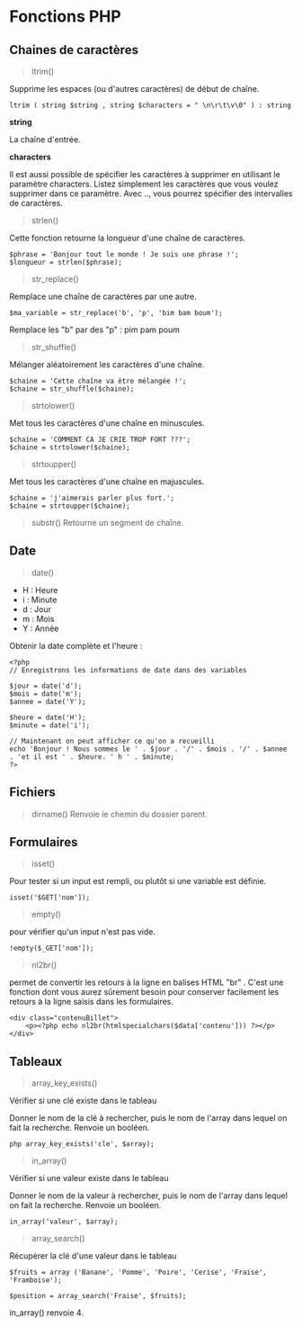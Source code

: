 # Fonctions PHP

## Chaines de caractères

> ltrim()

Supprime les espaces (ou d'autres caractères) de début de chaîne.
```
ltrim ( string $string , string $characters = " \n\r\t\v\0" ) : string
```
**string**

La chaîne d'entrée.

**characters**

Il est aussi possible de spécifier les caractères à supprimer en utilisant le paramètre characters. Listez simplement les caractères que vous voulez supprimer dans ce paramètre. Avec .., vous pourrez spécifier des intervalles de caractères.

> strlen()

Cette fonction retourne la longueur d'une chaîne de caractères.
```
$phrase = 'Bonjour tout le monde ! Je suis une phrase !';
$longueur = strlen($phrase);
```

> str_replace()

Remplace une chaîne de caractères par une autre.
```
$ma_variable = str_replace('b', 'p', 'bim bam boum');
```
Remplace les "b" par des "p" : pim pam poum

> str_shuffle()

Mélanger aléatoirement les caractères d'une chaîne.
```
$chaine = 'Cette chaîne va être mélangée !';
$chaine = str_shuffle($chaine);
```

> strtolower()

Met tous les caractères d'une chaîne en minuscules.
```
$chaine = 'COMMENT CA JE CRIE TROP FORT ???';
$chaine = strtolower($chaine);
```

> strtoupper()

Met tous les caractères d'une chaîne en majuscules.
```
$chaine = 'j'aimerais parler plus fort.';
$chaine = strtoupper($chaine);
```

> substr()
Retourne un segment de chaîne.

## Date

> date()

- H : Heure
- i : Minute
- d : Jour
- m : Mois
- Y : Année

Obtenir la date complète et l'heure :
```
<?php
// Enregistrons les informations de date dans des variables

$jour = date('d');
$mois = date('m');
$annee = date('Y');

$heure = date('H');
$minute = date('i');

// Maintenant on peut afficher ce qu'on a recueilli
echo 'Bonjour ! Nous sommes le ' . $jour . '/' . $mois . '/' . $annee . 'et il est ' . $heure. ' h ' . $minute;
?>
```

## Fichiers

> dirname()
Renvoie le chemin du dossier parent.

## Formulaires

> isset()

Pour tester si un input est rempli, ou plutôt si une variable est définie.
```
isset('$GET['nom']);
```

> empty()

pour vérifier qu'un input n'est pas vide.
```
!empty($_GET['nom']);
```

> nl2br()

permet de convertir les retours à la ligne en balises HTML "br"  . C'est une fonction dont vous aurez sûrement besoin pour conserver facilement les retours à la ligne saisis dans les formulaires.
```
<div class="contenuBillet">
    <p><?php echo nl2br(htmlspecialchars($data['contenu'])) ?></p>
</div>
```

## Tableaux

> array_key_exists()

Vérifier si une clé existe dans le tableau

Donner le nom de la clé à rechercher, puis le nom de l'array dans lequel on fait la recherche. Renvoie un booléen.
```
php array_key_exists('cle', $array);
```

> in_array()

Vérifier si une valeur existe dans le tableau

Donner le nom de la valeur à rechercher, puis le nom de l'array dans lequel on fait la recherche. Renvoie un booléen.
```
in_array('valeur', $array); 
```

> array_search()

Récupérer la clé d'une valeur dans le tableau

```
$fruits = array ('Banane', 'Pomme', 'Poire', 'Cerise', 'Fraise', 'Framboise');

$position = array_search('Fraise', $fruits);
```
in_array() renvoie 4.


